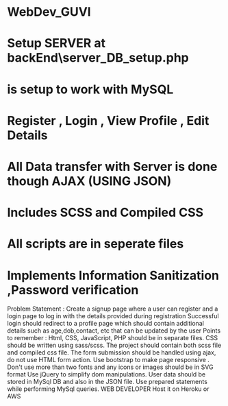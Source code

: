 # WebDev_GUVI

# Setup SERVER at backEnd\server_DB_setup.php

# is setup to work with MySQL

# Register , Login , View Profile , Edit Details

# All Data transfer with Server is done though AJAX (USING JSON)

# Includes SCSS and Compiled CSS

# All scripts are in seperate files

# Implements Information Sanitization ,Password verification

Problem Statement :
Create a signup page where a user can register and a login page
to log in with the details provided during registration
Successful login should redirect to a profile page which should
contain additional details such as age,dob,contact, etc
that can be updated by the user
Points to remember :
Html, CSS, JavaScript, PHP should be in separate files.
CSS should be written using sass/scss. The project should
contain both scss file and compiled css file.
The form submission should be handled using ajax, do not use
HTML form action. Use bootstrap to make page responsive
.
Don't use more than two fonts and any icons or images should
be in SVG format Use jQuery to simplify dom manipulations.
User data should be stored in MySql DB and also in the JSON file.
Use prepared statements while performing MySql queries.
WEB DEVELOPER
Host it on Heroku or AWS
